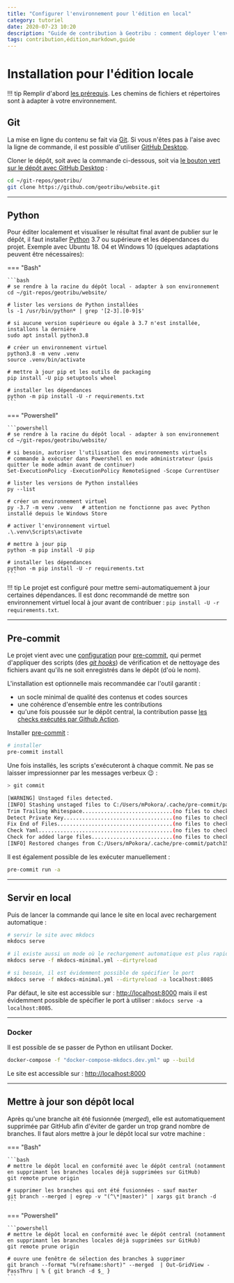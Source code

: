 ```yaml
---
title: "Configurer l'environnement pour l'édition en local"
category: tutoriel
date: 2020-07-23 10:20
description: "Guide de contribution à Geotribu : comment déployer l'environnment local idéal pour la contribuer."
tags: contribution,édition,markdown,guide
---
```


# Installation pour l'édition locale

!!! tip
    Remplir d'abord [les prérequis](../../requirements).
    Les chemins de fichiers et répertoires sont à adapter à votre environnement.

## Git

La mise en ligne du contenu se fait via [Git]. Si vous n'êtes pas à l'aise avec la ligne de commande, il est possible d'utiliser [GitHub Desktop].

Cloner le dépôt, soit avec la commande ci-dessous, soit via [le bouton vert sur le dépôt avec GitHub Desktop](https://github.com/geotribu/website) :

```bash
cd ~/git-repos/geotribu/
git clone https://github.com/geotribu/website.git
```

----

## Python

Pour éditer localement et visualiser le résultat final avant de publier sur le dépôt, il faut installer [Python] 3.7 ou supérieure et les dépendances du projet. Exemple avec Ubuntu 18. 04 et Windows 10 (quelques adaptations peuvent être nécessaires):

=== "Bash"

    ```bash
    # se rendre à la racine du dépôt local - adapter à son environnement
    cd ~/git-repos/geotribu/website/

    # lister les versions de Python installées
    ls -1 /usr/bin/python* | grep '[2-3].[0-9]$'

    # si aucune version supérieure ou égale à 3.7 n'est installée, installons la dernière
    sudo apt install python3.8

    # créer un environnement virtuel
    python3.8 -m venv .venv
    source .venv/bin/activate

    # mettre à jour pip et les outils de packaging
    pip install -U pip setuptools wheel

    # installer les dépendances
    python -m pip install -U -r requirements.txt
    ```

=== "Powershell"

    ```powershell
    # se rendre à la racine du dépôt local - adapter à son environnement
    cd ~/git-repos/geotribu/website/

    # si besoin, autoriser l'utilisation des environnements virtuels
    # commande à exécuter dans Powershell en mode administrateur (puis quitter le mode admin avant de continuer)
    Set-ExecutionPolicy -ExecutionPolicy RemoteSigned -Scope CurrentUser

    # lister les versions de Python installées
    py --list

    # créer un environnement virtuel
    py -3.7 -m venv .venv   # attention ne fonctionne pas avec Python installé depuis le Windows Store

    # activer l'environnement virtuel
    .\.venv\Scripts\activate

    # mettre à jour pip
    python -m pip install -U pip

    # installer les dépendances
    python -m pip install -U -r requirements.txt
    ```

!!! tip
    Le projet est configuré pour mettre semi-automatiquement à jour certaines dépendances. Il est donc recommandé de  mettre son environnement virtuel local à jour avant de contribuer : `pip install -U -r requirements.txt`.

----

## Pre-commit

Le projet vient avec une [configuration](https://github.com/geotribu/website/blob/master/.pre-commit-config.yaml) pour [pre-commit], qui permet d'appliquer des scripts (des [_git hooks_](https://git-scm.com/book/fr/v2/Personnalisation-de-Git-Crochets-Git)) de vérification et de nettoyage des fichiers avant qu'ils ne soit enregistrés dans le dépôt (d'où le nom).

L'installation est optionnelle mais recommandée car l'outil garantit :

- un socle minimal de qualité des contenus et codes sources
- une cohérence d'ensemble entre les contributions
- qu'une fois poussée sur le dépôt central, la contribution passe [les checks exécutés par Github Action](https://github.com/geotribu/website/actions?query=workflow%3A%22Code+Rules+Checker%22).

Installer [pre-commit] :

```bash
# installer
pre-commit install
```

Une fois installés, les scripts s'exécuteront à chaque commit. Ne pas se laisser impressionner par les messages verbeux :wink: :

```bash
> git commit

[WARNING] Unstaged files detected.
[INFO] Stashing unstaged files to C:/Users/mPokora/.cache/pre-commit/patch1588143245.
Trim Trailing Whitespace.............................(no files to check)Skipped
Detect Private Key...................................(no files to check)Skipped
Fix End of Files.....................................(no files to check)Skipped
Check Yaml...........................................(no files to check)Skipped
Check for added large files..........................(no files to check)Skipped
[INFO] Restored changes from C:/Users/mPokora/.cache/pre-commit/patch1588143245.
```

Il est également possible de les exécuter manuellement :

```bash
pre-commit run -a
```

----

## Servir en local

Puis de lancer la commande qui lance le site en local avec rechargement automatique :

```bash
# servir le site avec mkdocs
mkdocs serve

# il existe aussi un mode où le rechargement automatique est plus rapide mais ne concerne que la page modifiée
mkdocs serve -f mkdocs-minimal.yml --dirtyreload

# si besoin, il est évidemment possible de spécifier le port
mkdocs serve -f mkdocs-minimal.yml --dirtyreload -a localhost:8085
```

Par défaut, le site est accessible sur : <http://localhost:8000> mais il est évidemment possible de spécifier le port à utiliser : `mkdocs serve -a localhost:8085`.

----

### Docker

Il est possible de se passer de Python en utilisant Docker.

```bash
docker-compose -f "docker-compose-mkdocs.dev.yml" up --build
```

Le site est accessible sur : <http://localhost:8000>

----

## Mettre à jour son dépôt local

Après qu'une branche ait été fusionnée (*merged*), elle est automatiquement supprimée par GitHub afin d'éviter de garder un trop grand nombre de branches. Il faut alors mettre à jour le dépôt local sur votre machine :

=== "Bash"

    ```bash
    # mettre le dépôt local en conformité avec le dépôt central (notamment en supprimant les branches locales déjà supprimées sur GitHub)
    git remote prune origin

    # supprimer les branches qui ont été fusionnées - sauf master
    git branch --merged | egrep -v "(^\*|master)" | xargs git branch -d
    ```

=== "Powershell"

    ```powershell
    # mettre le dépôt local en conformité avec le dépôt central (notamment en supprimant les branches locales déjà supprimées sur GitHub)
    git remote prune origin

    # ouvre une fenêtre de sélection des branches à supprimer
    git branch --format "%(refname:short)" --merged  | Out-GridView -PassThru | % { git branch -d $_ }
    ```

<!-- Hyperlinks reference -->
[Git]: https://git-scm.com/download/
[GitHub Desktop]: https://desktop.github.com/
[GitHub]: https://help.github.com/en/github/writing-on-github
[markdown]: https://fr.wikipedia.org/wiki/Markdown
[MkDocs / Material]: https://squidfunk.github.io/mkdocs-material/specimen/
[pre-commit]: https://pre-commit.com/
[Python]: https://docs.python.org/fr/3/tutorial/
[StackEdit]: https://stackedit.io/
[Visual Studio Code]: https://github.com/DavidAnson/vscode-markdownlint#intro
